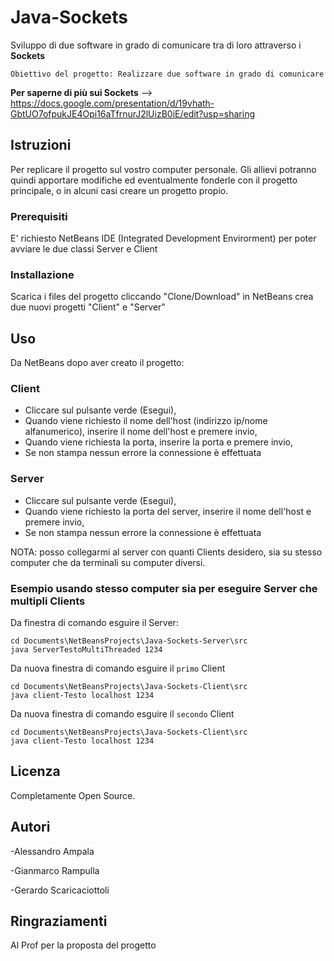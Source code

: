 
# Java-Sockets
Sviluppo di due software in grado di comunicare tra di loro attraverso i **Sockets**
```
Obiettivo del progetto: Realizzare due software in grado di comunicare 
```
**Per saperne di più sui Sockets** --> https://docs.google.com/presentation/d/19vhath-GbtUO7ofpukJE4Opi16aTfrnurJ2lUizB0iE/edit?usp=sharing

## Istruzioni
Per replicare il progetto sul vostro computer personale. Gli allievi potranno quindi apportare modifiche ed eventualmente fonderle con il progetto principale, o in alcuni casi creare un progetto propio.

### Prerequisiti
E' richiesto NetBeans IDE (Integrated Development Envirorment) per poter avviare le due classi Server e Client

### Installazione
Scarica i files del progetto cliccando "Clone/Download"
in NetBeans crea due nuovi progetti "Client" e "Server"


## Uso
Da NetBeans dopo aver creato il progetto:

### Client 
- Cliccare sul pulsante verde (Esegui),
- Quando viene richiesto il nome dell'host (indirizzo ip/nome alfanumerico), inserire il nome dell'host e premere invio,
- Quando viene richiesta la porta, inserire la porta e premere invio,
- Se non stampa nessun errore la connessione è effettuata

### Server 
- Cliccare sul pulsante verde (Esegui),
- Quando viene richiesto la porta del server, inserire il nome dell'host e premere invio,
- Se non stampa nessun errore la connessione è effettuata

NOTA: posso collegarmi al server con quanti Clients desidero, sia su stesso computer che da terminali su computer diversi.

### Esempio usando stesso computer sia per eseguire Server che multipli Clients
Da finestra di comando esguire il Server:
```
cd Documents\NetBeansProjects\Java-Sockets-Server\src
java ServerTestoMultiThreaded 1234
```
Da nuova finestra di comando esguire il ```primo``` Client
```
cd Documents\NetBeansProjects\Java-Sockets-Client\src
java client-Testo localhost 1234
```
Da nuova finestra di comando esguire il ```secondo``` Client
```
cd Documents\NetBeansProjects\Java-Sockets-Client\src
java client-Testo localhost 1234
```
## Licenza
Completamente Open Source.

## Autori
-Alessandro Ampala

-Gianmarco Rampulla

-Gerardo Scaricaciottoli

## Ringraziamenti
Al Prof per la proposta del progetto
